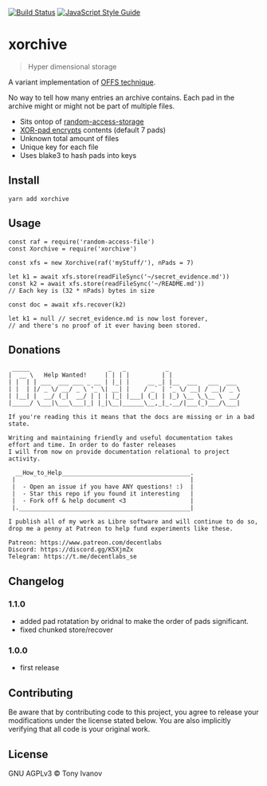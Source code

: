 [![Build Status](https://travis-ci.org/telamon/xorchive.svg?branch=master)](https://travis-ci.org/telamon/xorchive)
[![JavaScript Style Guide](https://img.shields.io/badge/code_style-standard-brightgreen.svg)](https://standardjs.com)
# xorchive

> Hyper dimensional storage

A variant implementation of [OFFS technique](https://en.wikipedia.org/wiki/OFFSystem).

No way to tell how many entries an archive contains.
Each pad in the archive might or might not be part of multiple files.

- Sits ontop of [random-access-storage](https://github.com/random-access-storage)
- [XOR-pad encrypts](https://en.wikipedia.org/wiki/XOR_cipher) contents (default 7 pads)
- Unknown total amount of files
- Unique key for each file
- Uses blake3 to hash pads into keys

## <a name="install"></a> Install

```
yarn add xorchive
```

## <a name="usage"></a> Usage

```
const raf = require('random-access-file')
const Xorchive = require('xorchive')

const xfs = new Xorchive(raf('myStuff/'), nPads = 7)

let k1 = await xfs.store(readFileSync('~/secret_evidence.md'))
const k2 = await xfs.store(readFileSync('~/README.md'))
// Each key is (32 * nPads) bytes in size

const doc = await xfs.recover(k2)

let k1 = null // secret_evidence.md is now lost forever,
// and there's no proof of it ever having been stored.
```

## Donations

```ad
 _____                      _   _           _
|  __ \   Help Wanted!     | | | |         | |
| |  | | ___  ___ ___ _ __ | |_| |     __ _| |__  ___   ___  ___
| |  | |/ _ \/ __/ _ \ '_ \| __| |    / _` | '_ \/ __| / __|/ _ \
| |__| |  __/ (_|  __/ | | | |_| |___| (_| | |_) \__ \_\__ \  __/
|_____/ \___|\___\___|_| |_|\__|______\__,_|_.__/|___(_)___/\___|

If you're reading this it means that the docs are missing or in a bad state.

Writing and maintaining friendly and useful documentation takes
effort and time. In order to do faster releases
I will from now on provide documentation relational to project activity.

  __How_to_Help____________________________________.
 |                                                 |
 |  - Open an issue if you have ANY questions! :)  |
 |  - Star this repo if you found it interesting   |
 |  - Fork off & help document <3                  |
 |.________________________________________________|

I publish all of my work as Libre software and will continue to do so,
drop me a penny at Patreon to help fund experiments like these.

Patreon: https://www.patreon.com/decentlabs
Discord: https://discord.gg/K5XjmZx
Telegram: https://t.me/decentlabs_se
```


## <a name="changelog"></a> Changelog

### 1.1.0
- added pad rotatation by oridnal to make the order of pads significant.
- fixed chunked store/recover

### 1.0.0
- first release

## <a name="contribute"></a> Contributing

Be aware that by contributing code to this project, you agree to release your modifications under the license stated below.
You are also implicitly verifying that all code is your original work.

## License

GNU AGPLv3 © Tony Ivanov
